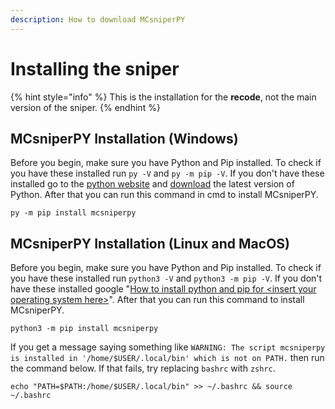 ```yaml
---
description: How to download MCsniperPY
---
```


# Installing the sniper

{% hint style="info" %}
This is the installation for the **recode**, not the main version of the sniper.
{% endhint %}

## MCsniperPY Installation \(Windows\)

Before you begin, make sure you have Python and Pip installed. To check if you have these installed run `py -V` and `py -m pip -V`. If you don't have these installed go to the [python website](https://www.python.org/downloads/) and [download](https://www.python.org/downloads/) the latest version of Python. After that you can run this command in cmd to install MCsniperPY.

```
py -m pip install mcsniperpy
```

## MCsniperPY Installation \(Linux and MacOS\)

Before you begin, make sure you have Python and Pip installed. To check if you have these installed run `python3 -V` and `python3 -m pip -V`. If you don't have these installed google "[How to install python and pip for &lt;insert your operating system here&gt;](https://www.google.com/search?q=how+to+install+python+and+pip+YourOS)".  After that you can run this command to install MCsniperPY.

```
python3 -m pip install mcsniperpy
```

If you get a message saying something like `WARNING: The script mcsniperpy is installed in '/home/$USER/.local/bin' which is not on PATH.` then run the command below. If that fails, try replacing `bashrc` with `zshrc`.

```text
echo "PATH=$PATH:/home/$USER/.local/bin" >> ~/.bashrc && source ~/.bashrc
```

